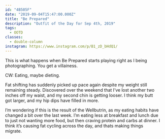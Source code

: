 ```yaml
---
id: "4B505F"
date: "2019-09-04T15:47:00.000Z"
title: "Be Prepared"
description: "Outfit of the Day for Sep 4th, 2019"
tags:
  - OOTD
classes:
  - double-column
instagram: https://www.instagram.com/p/B1_zD_bHdQ1/
---
```

This is what happens when Be Prepared starts playing right as I being photographing. You get a villainess.

CW: Eating, maybe dieting.

Fat shifting has suddenly picked up pace again despite my weight still remaining steady. Discovered over the weekend that I’ve lost another two inches off my waist, and my second chin is getting looser. I think my butt got larger, and my hip dips have filled in more.

I’m wondering if this is the result of the Wellbutrin, as my eating habits have changed a bit over the last week. I’m eating less at breakfast and lunch due to just not wanting more food, but then craving protein and carbs at dinner. I think it’s causing fat cycling across the day, and thats making things migrate.
